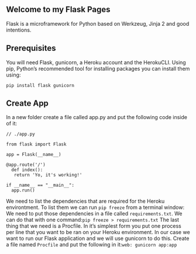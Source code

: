 ## Welcome to my Flask Pages

Flask is a microframework for Python based on Werkzeug, Jinja 2 and good intentions.

## Prerequisites
You will need Flask, gunicorn, a Heroku account and the HerokuCLI. 
Using pip, Python’s recommended tool for installing packages you can install them using:

`pip install flask gunicorn`

## Create App
In a new folder create a file called app.py and put the following code inside of it:

```
// ./app.py

from flask import Flask

app = Flask(__name__)

@app.route('/')
  def index(): 
   return 'Yo, it's working!'

if __name__ == "__main__":
  app.run()

```
We need to list the dependencies that are required for the Heroku environtment. To list them we can run `pip freeze` from a terminal window:
We need to put those dependencies in a file called `requirements.txt`. We can do that with one command:`pip freeze > requirements.txt`
The last thing that we need is a Procfile. In it’s simplest form you put one process per line that you want to be ran on your Heroku environment. 
In our case we want to run our Flask application and we will use gunicorn to do this. Create a file named `Procfile` and put the following in it:`web: gunicorn app:app`
